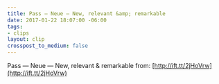 ```yaml
---
title: Pass — Neue — New, relevant &amp; remarkable
date: 2017-01-22 18:07:00 -06:00
tags:
- clips
layout: clip
crosspost_to_medium: false
---
```


Pass — Neue — New, relevant &amp; remarkable
from: [http://ift.tt/2jHoVrw](http://ift.tt/2jHoVrw)
